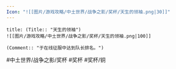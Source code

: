 ```yaml
---
Icon: "![[图片/游戏攻略/中土世界/战争之影/奖杯/天生的领袖.png|30]]"
---
```

```ad-common-bronze-trophy
title: (Title:: "天生的领袖")
![[图片/游戏攻略/中土世界/战争之影/奖杯/天生的领袖.png|100]]

(Comment:: "于在线征服中达到队长排名。")
```

#中土世界/战争之影/奖杯 #奖杯 #奖杯/铜
